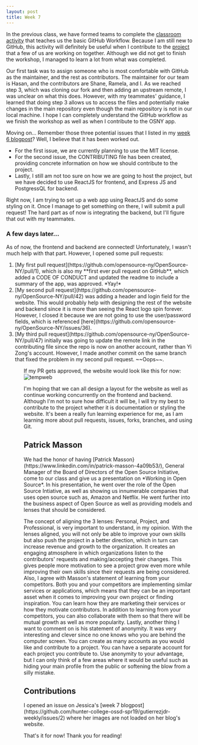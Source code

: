 ```yaml
---
layout: post
title: Week 7
---
```


In the previous class, we have formed teams to complete the [classroom activity](https://github.com/hunter-college-ossd-spr19/github-workflow-activity-01) that teaches us the basic GitHub Workflow. Because I am still new to GitHub, this activity will definitely be useful when I contribute to the [project](https://github.com/yizongk/OpenSource-NY) that a few of us are working on together. Although we did not get to finish the workshop, I managed to learn a lot from what was completed.

Our first task was to assign someone who is most comfortable with GitHub as the maintainer, and the rest as contributors. The maintainer for our team is Hasan, and the contributors are Shane, Ramela, and I. As we reached step 3, which was cloning our fork and then adding an upstream remote, I was unclear on what this does. However, with my teammates' guidance, I learned that doing step 3 allows us to access the files and potentially make changes in the main repository even though the main repository is not in our local machine. I hope I can completely understand the GitHub workflow as we finish the workshop as well as when I contribute to the OSNY app.

Moving on... Remember those three potential issues that I listed in my [week 6 blogpost](https://hunter-college-ossd-spr19.github.io/mxmsunny-weekly/week06/)? Well, I believe that it has been worked out. 
<ul>
	<li>For the first issue, we are currently planning to use the MIT license.</li>
	<li>For the second issue, the CONTRIBUTING file has been created, providing concrete information on how we should contribute to the project.</li>
	<li>Lastly, I still am not too sure on how we are going to host the project, but we have decided to use ReactJS for frontend, and Express JS and PostgressQL for backend.</li>
</ul>

Right now, I am trying to set up a web app using ReactJS and do some styling on it. Once I manage to get something on there, I will submit a pull request! The hard part as of now is integrating the backend, but I'll figure that out with my teammates.

<h3>A few days later...</h3>
As of now, the frontend and backend are connected! Unfortunately, I wasn't much help with that part. However, I opened some pull requests:
<ol>
	<li>[My first pull request](https://github.com/opensource-ny/OpenSource-NY/pull/1), which is also my **first ever pull request on GitHub**, which added a CODE OF CONDUCT and updated the readme to include a summary of the app, was approved. *Yay!*</li>
	<li>[My second pull request](https://github.com/opensource-ny/OpenSource-NY/pull/42) was adding a header and login field for the website. This would probably help with designing the rest of the website and backend since it is more than seeing the React logo spin forever. However, I closed it because we are not going to use the user/password fields, which is referenced [here](https://github.com/opensource-ny/OpenSource-NY/issues/36).</li>
	<li>[My third pull request](https://github.com/opensource-ny/OpenSource-NY/pull/47) initially was going to update the remote link in the contributing file since the repo is now on another account, rather than Yi Zong's account. However, I made another commit on the same branch that fixed the problem in my second pull request. ~~Oops~~.</li>
<ol>

If my PR gets approved, the website would look like this for now:
![tempweb](https://user-images.githubusercontent.com/43188391/54322785-f35b4280-45cc-11e9-9420-acd0aaa3955f.jpg)

I'm hoping that we can all design a layout for the website as well as continue working concurrently on the frontend and backend. Although I'm not to sure how difficult it will be, I will try my best to contribute to the project whether it is documentation or styling the website. It's been a really fun learning experience for me, as I am learning more about pull requests, issues, forks, branches, and using Git.

<h2>Patrick Masson</h2>
We had the honor of having [Patrick Masson}(https://www.linkedin.com/in/patrick-masson-4a09b53/), General Manager of the Board of Directors of the Open Source Initiative, come to our class and give us a presentation on *Working in Open Source*. In his presentation, he went over the role of the Open Source Intiative, as well as showing us innumerable companies that uses open source such as, Amazon and Netflix. He went further into the business aspect of Open Source as well as providing models and lenses that should be considered.

The concept of aligning the 3 lenses: Personal, Project, and Professional, is very important to understand, in my opinion. With the lenses aligned, you will not only be able to improve your own skills but also push the project in a better direction, which in turn can increase revenue and growth to the organization. It creates an engaging atmosphere in which organizations listen to the contributors' requests and making/accepting their changes. This gives people more motivation to see a project grow even more while improving their own skills since their requests are being considered. Also, I agree with Masson's statement of learning from your competitors. Both you and your competitors are implementing similar services or applications, which means that they can be an important asset when it comes to improving your own project or finding inspiration. You can learn how they are marketing their services or how they motivate contributors. In addition to learning from your competitors, you can also collaborate with them so that there will be mutual growth as well as more popularity. Lastly, another thing I want to comment on is his statement of anonymity. It was very interesting and clever since no one knows who you are behind the computer screen. You can create as many accounts as you would like and contribute to a project. You can have a separate account for each project you contribute to. Use anonymity to your advantage, but I can only think of a few areas where it would be useful such as hiding your main profile from the public or softening the blow from a silly mistake.

<h2>Contributions</h2>
I opened an issue on Jessica's [week 7 blogpost](https://github.com/hunter-college-ossd-spr19/gutierrezjdr-weekly/issues/2) where her images are not loaded on her blog's website.

That's it for now! Thank you for reading!



























